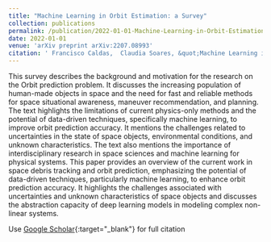 ```yaml
---
title: "Machine Learning in Orbit Estimation: a Survey"
collection: publications
permalink: /publication/2022-01-01-Machine-Learning-in-Orbit-Estimation-a-Survey
date: 2022-01-01
venue: 'arXiv preprint arXiv:2207.08993'
citation: ' Francisco Caldas,  Claudia Soares, &quot;Machine Learning in Orbit Estimation: a Survey.&quot; arXiv preprint arXiv:2207.08993, 2022.'
---
```



This survey describes the background and motivation for the research on the Orbit prediction problem. It discusses the increasing population of human-made objects in space and the need for fast and reliable methods for space situational awareness, maneuver recommendation, and planning. The text highlights the limitations of current physics-only methods and the potential of data-driven techniques, specifically machine learning, to improve orbit prediction accuracy. It mentions the challenges related to uncertainties in the state of space objects, environmental conditions, and unknown characteristics. The text also mentions the importance of interdisciplinary research in space sciences and machine learning for physical systems.
This paper provides an overview of the current work in space debris tracking and orbit prediction, emphasizing the potential of data-driven techniques, particularly machine learning, to enhance orbit prediction accuracy. It highlights the challenges associated with uncertainties and unknown characteristics of space objects and discusses the abstraction capacity of deep learning models in modeling complex non-linear systems.


Use [Google Scholar](https://scholar.google.com/scholar?q=Machine+Learning+in+Orbit+Estimation:+a+Survey){:target="_blank"} for full citation
